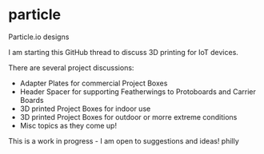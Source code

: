 # particle
Particle.io designs

I am starting this GitHub thread to discuss 3D printing for IoT devices.

There are several project discussions:
- Adapter Plates for commercial Project Boxes
- Header Spacer for supporting Featherwings to Protoboards and Carrier Boards
- 3D printed Project Boxes for indoor use
- 3D printed Project Boxes for outdoor or morre extreme conditions
- Misc topics as they come up!


This is a work in progress - I am open to suggestions and ideas!
philly

